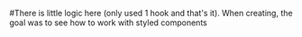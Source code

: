 #There is little logic here (only used 1 hook and that's it). When creating, the goal was to see how to work with styled components